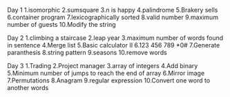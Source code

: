 Day 1
1.isomorphic
2.sumsquare
3.n is happy
4.palindrome
5.Brakery sells
6.container program
7.lexicographically sorted
8.valid number
9.maximum number of guests
10.Modify the string 
   
Day 2
1.climbing a staircase
2.leap year
3.maximum number of words found in sentence
4.Merge list
5.Basic calculator II
6.123 456 789 *0#
7.Generate paranthesis
8.string pattern
9.seasons
10.remove words
       
 Day 3
 1.Trading
 2.Project manager
 3.array of integers
 4.Add binary
 5.Minimum number of jumps to reach the end of array
 6.Mirror image
 7.Permutations
 8.Anagram
 9.regular expression
 10.Convert one word to another words
